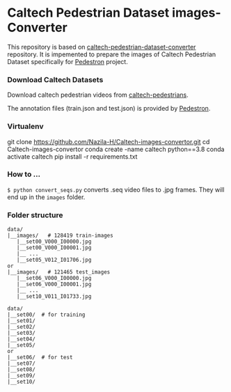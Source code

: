 # Caltech Pedestrian Dataset images-Converter

This repository is based on [caltech-pedestrian-dataset-converter](https://github.com/mitmul/caltech-pedestrian-dataset-converter) repository. It is impemented to prepare the images of Caltech Pedestrian Dataset specifically for [Pedestron](https://github.com/hasanirtiza/Pedestron) project.


### Download Caltech Datasets 
Download caltech pedestrian videos from [caltech-pedestrians](https://drive.google.com/drive/folders/1cnQHqa8BkVx90-6-UojHnbMB0WhksSRc).

The annotation files (train.json and test.json) is provided by [Pedestron](https://github.com/hasanirtiza/Pedestron/tree/master/datasets/Caltech).


### Virtualenv 
git clone https://github.com/Nazila-H/Caltech-images-convertor.git
cd Caltech-images-convertor
conda create -name caltech python==3.8
conda activate caltech
pip install -r requirements.txt


### How to ... 

`$ python convert_seqs.py` converts .seq video files to .jpg frames. They will end up in the `images` folder.



### Folder structure 
```shell   
data/
|__images/   # 128419 train-images
   |__set00_V000_I00000.jpg 
   |__set00_V000_I00001.jpg
   |__ ...
   |__set05_V012_I01706.jpg
or   
|__images/   # 121465 test_images
   |__set06_V000_I00000.jpg
   |__set06_V000_I00001.jpg
   |__ ...
   |__set10_V011_I01733.jpg

data/   
|__set00/  # for training 
|__set01/
|__set02/
|__set03/
|__set04/
|__set05/ 
or 
|__set06/  # for test 
|__set07/
|__set08/
|__set09/
|__set10/

```

